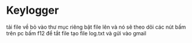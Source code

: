 # Keylogger
tải file về bỏ vào thư mục riêng
bật file lên và nó sẽ theo dõi các nút bấm trên pc
bấm f12 để tắt file tạo file log.txt và gửi vào gmail
